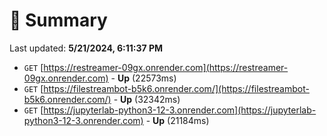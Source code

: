 # 📖 Summary
Last updated: **5/21/2024, 6:11:37 PM**

- `GET` [https://restreamer-09gx.onrender.com](https://restreamer-09gx.onrender.com) - **Up** (22573ms)
- `GET` [https://filestreambot-b5k6.onrender.com/](https://filestreambot-b5k6.onrender.com/) - **Up** (32342ms)
- `GET` [https://jupyterlab-python3-12-3.onrender.com](https://jupyterlab-python3-12-3.onrender.com) - **Up** (21184ms)
